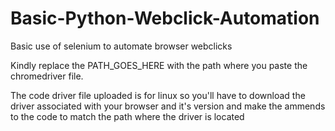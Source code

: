 # Basic-Python-Webclick-Automation
Basic use of selenium to automate browser webclicks

Kindly replace the PATH_GOES_HERE with the path where you paste the chromedriver file.

The code driver file uploaded is for linux so you'll have to download the driver associated with your browser and it's version and make the ammends to the code to match the path where the driver is located
